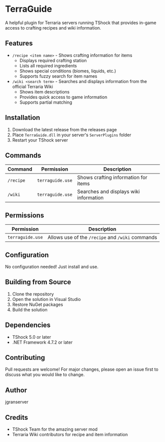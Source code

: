 # TerraGuide

A helpful plugin for Terraria servers running TShock that provides in-game access to crafting recipes and wiki information.

## Features

- `/recipe <item name>` - Shows crafting information for items
  - Displays required crafting station
  - Lists all required ingredients
  - Shows special conditions (biomes, liquids, etc.)
  - Supports fuzzy search for item names
- `/wiki <search term>` - Searches and displays information from the official Terraria Wiki
  - Shows item descriptions
  - Provides quick access to game information
  - Supports partial matching

## Installation

1. Download the latest release from the releases page
2. Place `TerraGuide.dll` in your server's `ServerPlugins` folder
3. Restart your TShock server

## Commands

| Command     | Permission         | Description                            |
| ----------- | ------------------ | -------------------------------------- |
| `/recipe` | `terraguide.use` | Shows crafting information for items   |
| `/wiki`   | `terraguide.use` | Searches and displays wiki information |

## Permissions

| Permission         | Description                                          |
| ------------------ | ---------------------------------------------------- |
| `terraguide.use` | Allows use of the `/recipe` and `/wiki` commands |

## Configuration

No configuration needed! Just install and use.

## Building from Source

1. Clone the repository
2. Open the solution in Visual Studio
3. Restore NuGet packages
4. Build the solution

## Dependencies

- TShock 5.0 or later
- .NET Framework 4.7.2 or later

## Contributing

Pull requests are welcome! For major changes, please open an issue first to discuss what you would like to change.

## Author

jgranserver

## Credits

- TShock Team for the amazing server mod
- Terraria Wiki contributors for recipe and item information
